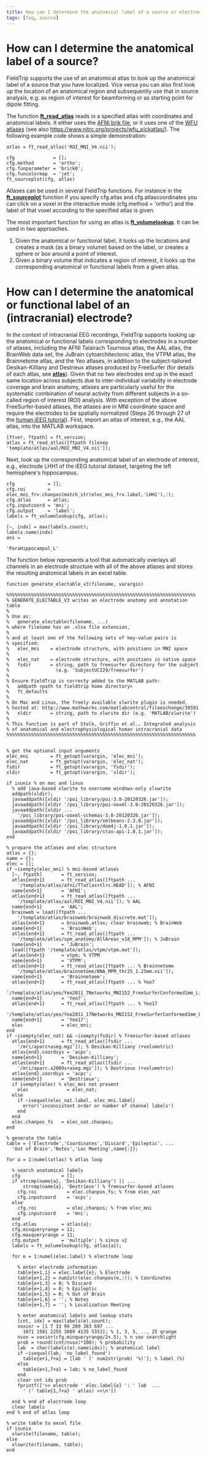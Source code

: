 ```yaml
---
title: How can I determine the anatomical label of a source or electrode?
tags: [faq, source]
---
```


# How can I determine the anatomical label of a source?

FieldTrip supports the use of an anatomical atlas to look up the anatomical label of a source that you have localized. Vice versa you can also first look up the location of an anatomical region and subsequently use that in source analysis, e.g. as region of interest for beamforming or as starting point for dipole fitting.

The function **[ft_read_atlas](/reference/ft_read_atlas)** reads in a specified atlas with coordinates and anatomical labels. It either uses the [AFNI brik file](https://www.google.com/search?q=afni+brik+file+format), or it uses one of the [WFU atlases](http://fmri.wfubmc.edu) (see also https://www.nitrc.org/projects/wfu_pickatlas/). The following example code shows a simple demonstration:

    atlas = ft_read_atlas('ROI_MNI_V4.nii');

    cfg              = [];
    cfg.method       = 'ortho';
    cfg.funparameter = 'brick0';
    cfg.funcolormap  = 'jet';
    ft_sourceplot(cfg, atlas)

Atlases can be used in several FieldTrip functions. For instance in the **[ft_sourceplot](/reference/ft_sourceplot)** function if you specify cfg.atlas and cfg.atlascoordinates you can click on a voxel in the interactive mode (cfg.method = 'ortho') and the label of that voxel according to the specified atlas is given.

The most important function for using an atlas is **[ft_volumelookup](/reference/ft_volumelookup)**. It can be used in two approaches.

1.  Given the anatomical or functional label, it looks up the locations and creates a mask (as a binary volume) based on the label, or creates a sphere or box around a point of interest.
2.  Given a binary volume that indicates a region of interest, it looks up the corresponding anatomical or functional labels from a given atlas.

# How can I determine the anatomical or functional label of an (intracranial) electrode?

In the context of intracranial EEG recordings, FieldTrip supports looking up the anatomical or functional labels corresponding to electrodes in a number of atlases, including the AFNI Talairach Tournoux atlas, the AAL atlas, the BrainWeb data set, the JuBrain cytoarchitectonic atlas, the VTPM atlas, the Brainnetome atlas, and the Yeo atlases, in addition to the subject-tailored Desikan-Killiany and Destrieux atlases produced by FreeSurfer (for details of each atlas, see **[atlas](/template/atlas/)**). Given that no two electrodes end up in the exact same location across subjects due to inter-individual variability in electrode coverage and brain anatomy, atlases are particularly useful for the systematic combination of neural activity from different subjects in a so-called region of interest (ROI) analysis. With exception of the above FreeSurfer-based atlases, the atlases are in MNI coordinate space and require the electrodes to be spatially normalized (Steps 26 through 27 of the [human iEEG tutorial](/tutorial/human_ecog)). First, import an atlas of interest, e.g., the AAL atlas, into the MATLAB workspace.

    [ftver, ftpath] = ft_version;
    atlas = ft_read_atlas([ftpath filesep 'template/atlas/aal/ROI_MNI_V4.nii']);

Next, look up the corresponding anatomical label of an electrode of interest, e.g., electrode LHH1 of the iEEG tutorial dataset, targeting the left hemisphere's hippocampus.

    cfg            = [];
    cfg.roi        = elec_mni_frv.chanpos(match_str(elec_mni_frv.label,'LHH1'),:);
    cfg.atlas      = atlas;
    cfg.inputcoord = 'mni';
    cfg.output     = 'label';
    labels = ft_volumelookup(cfg, atlas);

    [~, indx] = max(labels.count);
    labels.name(indx)
    ans =

    'ParaHippocampal_L'


The function below represents a tool that automatically overlays all channels in an electrode structure with all of the above atlases and stores the resulting anatomical labels in an excel table.

    function generate_electable_v3(filename, varargin)

    %%%%%%%%%%%%%%%%%%%%%%%%%%%%%%%%%%%%%%%%%%%%%%%%%%%%%%%%%%%%%%%%%%%%%
    % GENERATE_ELECTABLE_V3 writes an electrode anatomy and annotation table
    %
    % Use as:
    %   generate_electable(filename, ...)
    % where filename has an .xlsx file extension,
    %
    % and at least one of the following sets of key-value pairs is
    % specified:
    %   elec_mni    = electrode structure, with positions in MNI space
    %
    %   elec_nat    = electrode structure, with positions in native space
    %   fsdir       = string, path to freesurfer directory for the subject
    %                 (e.g. 'SubjectUCI29/freesurfer')
    %
    % Ensure FieldTrip is correcty added to the MATLAB path:
    %   addpath <path to fieldtrip home directory>
    %   ft_defaults
    %
    % On Mac and Linux, the freely available xlwrite plugin is needed,
    % hosted at: http://www.mathworks.com/matlabcentral/fileexchange/38591
    %   xldir       = string, path to xlwrite dir (e.g. 'MATLAB/xlwrite')
    %
    % This function is part of Stolk, Griffin et al., Integrated analysis
    % of anatomical and electrophysiological human intracranial data
    %%%%%%%%%%%%%%%%%%%%%%%%%%%%%%%%%%%%%%%%%%%%%%%%%%%%%%%%%%%%%%%%%%%%%


    % get the optional input arguments
    elec_mni        = ft_getopt(varargin, 'elec_mni');
    elec_nat        = ft_getopt(varargin, 'elec_nat');
    fsdir           = ft_getopt(varargin, 'fsdir');
    xldir           = ft_getopt(varargin, 'xldir');

    if isunix % on mac and linux
      % add java-based xlwrite to overcome windows-only xlswrite
      addpath(xldir);
      javaaddpath([xldir '/poi_library/poi-3.8-20120326.jar']);
      javaaddpath([xldir '/poi_library/poi-ooxml-3.8-20120326.jar']);
      javaaddpath([xldir ...
        '/poi_library/poi-ooxml-schemas-3.8-20120326.jar']);
      javaaddpath([xldir '/poi_library/xmlbeans-2.3.0.jar']);
      javaaddpath([xldir '/poi_library/dom4j-1.6.1.jar']);
      javaaddpath([xldir '/poi_library/stax-api-1.0.1.jar']);
    end

    % prepare the atlases and elec structure
    atlas = {};
    name = {};
    elec = [];
    if ~isempty(elec_mni) % mni-based atlases
      [~, ftpath]       = ft_version;
      atlas{end+1}      = ft_read_atlas([ftpath ...
        '/template/atlas/afni/TTatlas+tlrc.HEAD']); % AFNI
      name{end+1}       = 'AFNI';
      atlas{end+1}      = ft_read_atlas([ftpath ...
        '/template/atlas/aal/ROI_MNI_V4.nii']); % AAL
      name{end+1}       = 'AAL';
      brainweb = load([ftpath ...
        '/template/atlas/brainweb/brainweb_discrete.mat']);
      atlas{end+1}      = brainweb.atlas; clear brainweb; % BrainWeb
      name{end+1}       = 'BrainWeb';
      atlas{end+1}      = ft_read_atlas([ftpath ...
        '/template/atlas/spm_anatomy/AllAreas_v18_MPM']); % JuBrain
      name{end+1}       = 'JuBrain';
      load([ftpath '/template/atlas/vtpm/vtpm.mat']);
      atlas{end+1}      = vtpm; % VTPM
      name{end+1}       = 'VTPM';
      atlas{end+1}      = ft_read_atlas([ftpath ... % Brainnetome
        '/template/atlas/brainnetome/BNA_MPM_thr25_1.25mm.nii']);
      name{end+1}       = 'Brainnetome';
      atlas{end+1}      = ft_read_atlas([ftpath ... % Yeo7
       '/template/atlas/yeo/Yeo2011_7Networks_MNI152_FreeSurferConformed1mm_LiberalMask_colin27.nii']);
      name{end+1}       = 'Yeo7';
      atlas{end+1}      = ft_read_atlas([ftpath ... % Yeo17
       '/template/atlas/yeo/Yeo2011_17Networks_MNI152_FreeSurferConformed1mm_LiberalMask_colin27.nii']);
      name{end+1}       = 'Yeo17';
      elec              = elec_mni;
    end
    if ~isempty(elec_nat) && ~isempty(fsdir) % freesurfer-based atlases
      atlas{end+1}      = ft_read_atlas([fsdir ...
        '/mri/aparc+aseg.mgz']); % Desikan-Killiany (+volumetric)
      atlas{end}.coordsys = 'acpc';
      name{end+1}       = 'Desikan-Killiany';
      atlas{end+1}      = ft_read_atlas([fsdir ...
        '/mri/aparc.a2009s+aseg.mgz']); % Destrieux (+volumetric)
      atlas{end}.coordsys = 'acpc';
      name{end+1}       = 'Destrieux';
      if isempty(elec) % elec_mni not present
        elec              = elec_nat;
      else
        if ~isequal(elec_nat.label, elec_mni.label)
          error('inconsistent order or number of channel labels')
        end
      end
      elec.chanpos_fs   = elec_nat.chanpos;
    end

    % generate the table
    table = {'Electrode','Coordinates','Discard','Epileptic', ...
      'Out of Brain','Notes','Loc Meeting',name{:}};

    for a = 1:numel(atlas) % atlas loop

      % search anatomical labels
      cfg               = [];
      if strcmp(name{a}, 'Desikan-Killiany') || ...
          strcmp(name{a}, 'Destrieux') % freesurfer-based atlases
        cfg.roi           = elec.chanpos_fs; % from elec_nat
        cfg.inputcoord    = 'acpc';
      else
        cfg.roi           = elec.chanpos; % from elec_mni
        cfg.inputcoord    = 'mni';
      end
      cfg.atlas         = atlas{a};
      cfg.minqueryrange = 11;
      cfg.maxqueryrange = 11;
      cfg.output        = 'multiple'; % since v2
      labels = ft_volumelookup(cfg, atlas{a});

      for e = 1:numel(elec.label) % electrode loop

        % enter electrode information
        table{e+1,1} = elec.label{e}; % Electrode
        table{e+1,2} = num2str(elec.chanpos(e,:)); % Coordinates
        table{e+1,3} = 0; % Discard
        table{e+1,4} = 0; % Epileptic
        table{e+1,5} = 0; % Out of Brain
        table{e+1,6} = ''; % Notes
        table{e+1,7} = ''; % Localization Meeting

        % enter anatomical labels and lookup stats
        [cnt, idx] = max(labels(e).count);
        voxinr = [1 7 33 99 209 383 697 ...
          1071 1581 2255 3089 4135 5353]; % 1, 3, 5, .., 25 qrange
        nvox = voxinr(cfg.minqueryrange/2+.5); % n vox searchlight
        prob = round((cnt/nvox)*100); % probability
        lab  = char(labels(e).name(idx)); % anatomical label
        if ~isequal(lab, 'no_label_found')
          table{e+1,7+a} = [lab ' (' num2str(prob) '%)']; % label (%)
        else
          table{e+1,7+a} = lab; % no_label_found
        end
        clear cnt idx prob
        fprintf(['>> electrode ' elec.label{e} ': ' lab  ...
          ' (' table{1,7+a} ' atlas) <<\n'])

      end % end of electrode loop
      clear labels
    end % end of atlas loop

    % write table to excel file
    if isunix
      xlwrite(filename, table);
    else
      xlswrite(filename, table);
    end

